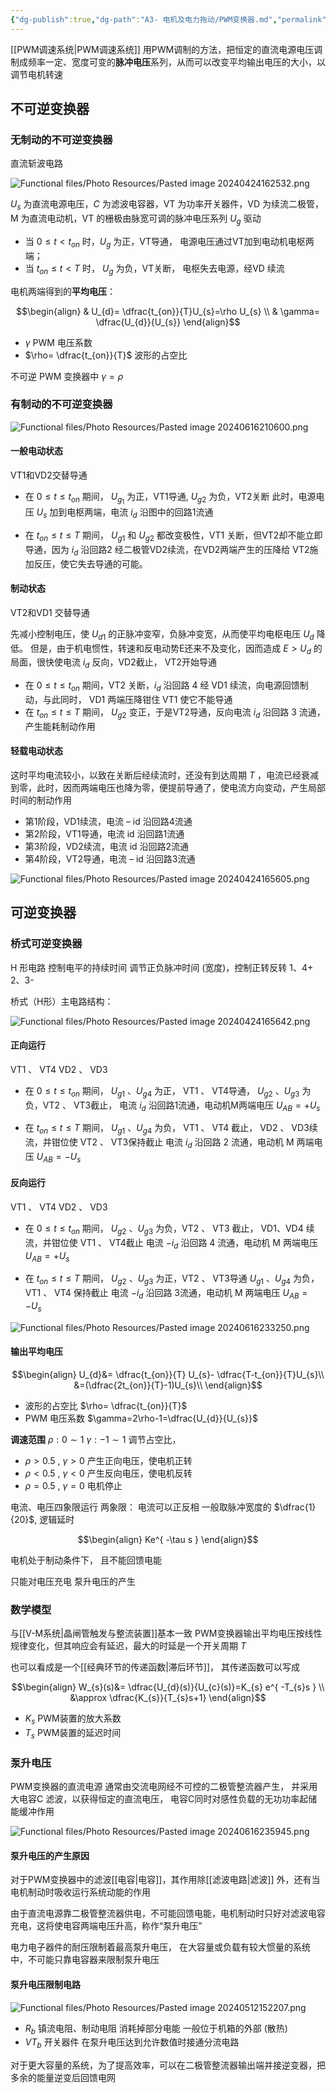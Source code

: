 ```yaml
---
{"dg-publish":true,"dg-path":"A3- 电机及电力拖动/PWM变换器.md","permalink":"/A3- 电机及电力拖动/PWM变换器/","dgPassFrontmatter":true,"noteIcon":"","created":"2025-08-02T10:36:28.429+08:00","updated":"2025-08-03T10:59:26.156+08:00"}
---
```


[[PWM调速系统\|PWM调速系统]]
用PWM调制的方法，把恒定的直流电源电压调制成频率一定、宽度可变的**脉冲电压**系列，从而可以改变平均输出电压的大小，以调节电机转速
## 不可逆变换器
### 无制动的不可逆变换器
直流斩波电路

![Functional files/Photo Resources/Pasted image 20240424162532.png](../img/user/Functional%20files/Photo%20Resources/Pasted%20image%2020240424162532.png)

$U_{s}$ 为直流电源电压，$C$ 为滤波电容器，VT 为功率开关器件，VD 为续流二极管，M 为直流电动机，VT 的栅极由脉宽可调的脉冲电压系列 $U_{g}$ 驱动

- 当 $0\leq t<t_{on}$ 时，$U_{g}$ 为正，VT导通，
	电源电压通过VT加到电动机电枢两端； 
- 当 $t_{on} ≤ t < T$ 时， $U_{g}$ 为负，VT关断，
	电枢失去电源，经VD 续流

电机两端得到的**平均电压**：

$$\begin{align}
 & U_{d}= \dfrac{t_{on}}{T}U_{s}=\rho U_{s} \\
 & \gamma= \dfrac{U_{d}}{U_{s}}
\end{align}$$

- $\gamma$    PWM 电压系数
- $\rho= \dfrac{t_{on}}{T}$ 波形的占空比

不可逆 PWM 变换器中 $\gamma=\rho$

### 有制动的不可逆变换器
 
![Functional files/Photo Resources/Pasted image 20240616210600.png](../img/user/Functional%20files/Photo%20Resources/Pasted%20image%2020240616210600.png)
#### 一般电动状态
VT1和VD2交替导通

- 在 $0\leq t\leq t_{on}$ 期间，
	$U_{g_{1}}$ 为正，VT1导通, $U_{g{2}}$ 为负，VT2关断
	此时，电源电压 $U_{s}$ 加到电枢两端，电流 $i_{d}$ 沿图中的回路1流通

- 在 $t_{on}\leq t\leq T$ 期间，
	$U_{g1}$ 和 $U_{g2}$ 都改变极性，VT1 关断，但VT2却不能立即导通，因为 $i_{d}$ 沿回路2 经二极管VD2续流，在VD2两端产生的压降给 VT2施加反压，使它失去导通的可能。

#### 制动状态
VT2和VD1 交替导通

先减小控制电压，使 $U_{ d 1}$ 的正脉冲变窄，负脉冲变宽，从而使平均电枢电压 $U_{d}$ 降低。
但是，由于机电惯性，转速和反电动势E还来不及变化，因而造成 $E > U_{d}$ 的局面，很快使电流 $i_{d}$ 反向，VD2截止， VT2开始导通
- 在 $0\leq t\leq t_{on}$ 期间，VT2 关断，$i_{d}$ 沿回路 4 经 VD1 续流，向电源回馈制动，与此同时， VD1 两端压降钳住 VT1 使它不能导通
- 在 $t_{on}\leq t\leq T$ 期间， $U_{g 2}$ 变正，于是VT2导通，反向电流 $i_{d}$ 沿回路 3 流通，产生能耗制动作用

#### 轻载电动状态
这时平均电流较小，以致在关断后经续流时，还没有到达周期 $T$ ，电流已经衰减到零，此时，因而两端电压也降为零，便提前导通了，使电流方向变动，产生局部时间的制动作用
- 第1阶段，VD1续流，电流 – id 沿回路4流通
- 第2阶段，VT1导通，电流 id 沿回路1流通
- 第3阶段，VD2续流，电流 id 沿回路2流通
- 第4阶段，VT2导通，电流 – id 沿回路3流通

![Functional files/Photo Resources/Pasted image 20240424165605.png](../img/user/Functional%20files/Photo%20Resources/Pasted%20image%2020240424165605.png)

## 可逆变换器
### 桥式可逆变换器
H 形电路
控制电平的持续时间
调节正负脉冲时间 (宽度)，控制正转反转
1、4+
2、3-

桥式（H形）主电路结构：

![Functional files/Photo Resources/Pasted image 20240424165642.png](../img/user/Functional%20files/Photo%20Resources/Pasted%20image%2020240424165642.png)

#### 正向运行
VT1 、  VT4
VD2 、 VD3
- 在 $0 ≤ t ≤ t_{on}$ 期间，
	$U_{g1}$ 、$U_{g {4}}$ 为正， VT1 、 VT4导通，
	$U_{g {2}}$ 、$U_{g {3}}$ 为负，VT2 、 VT3截止，
	电流 $i_{d}$ 沿回路1流通，电动机M两端电压 $U_{AB} = +U_{s}$ 

- 在 $t_{on} ≤ t ≤ T$ 期间， 
	$U_{g1}$ 、$U_{g {4}}$ 为负， VT1 、 VT4 截止，
	VD2 、 VD3续流，并钳位使 VT2 、 VT3保持截止
	电流 $i_{d}$ 沿回路 2 流通，电动机 M 两端电压 $U_{AB} = -U_{s}$ 

#### 反向运行
VT1 、  VT4
VD2 、 VD3
- 在 $0 ≤ t ≤ t_{on}$ 期间，
	$U_{g {2}}$ 、$U_{g {3}}$ 为负，VT2 、 VT3 截止，
	VD1、VD4 续流，并钳位使 VT1 、 VT4截止
	电流 $-i_{d}$ 沿回路 4 流通，电动机 M 两端电压 $U_{AB} = +U_{s}$ 

- 在 $t_{on} ≤ t ≤ T$ 期间， 
	$U_{g {2}}$ 、$U_{g {3}}$ 为正，VT2 、 VT3导通
	$U_{g1}$ 、$U_{g {4}}$ 为负， VT1 、 VT4 保持截止
	电流 $-i_{d}$ 沿回路 3流通，电动机 M 两端电压 $U_{AB} = -U_{s}$ 


![Functional files/Photo Resources/Pasted image 20240616233250.png](../img/user/Functional%20files/Photo%20Resources/Pasted%20image%2020240616233250.png)
#### 输出平均电压
$$\begin{align}
  U_{d}&= \dfrac{t_{on}}{T} U_{s}- \dfrac{T-t_{on}}{T}U_{s}\\
&=(\dfrac{2t_{on}}{T}-1)U_{s}\\
\end{align}$$

- 波形的占空比
	$\rho= \dfrac{t_{on}}{T}$ 
-  PWM 电压系数
	$\gamma=2\rho-1=\dfrac{U_{d}}{U_{s}}$

**调速范围**   $\rho:0\sim 1$   $\gamma :-1\sim 1$
调节占空比，
-  $\rho>0.5$  , $\gamma>0$ 产生正向电压，使电机正转
-  $\rho<0.5$  , $\gamma<0$ 产生反向电压，使电机反转
-  $\rho=0.5$  , $\gamma=0$   电机停止



电流、电压四象限运行
两象限： 电流可以正反相
一般取脉冲宽度的 $\dfrac{1}{20}$, 逻辑延时

$$\begin{align}
Ke^{ -\tau s }
\end{align}$$

电机处于制动条件下，
且不能回馈电能

只能对电压充电
泵升电压的产生

### 数学模型
与[[V-M系统\|晶闸管触发与整流装置]]基本一致
PWM变换器输出平均电压按线性规律变化，但其响应会有延迟，最大的时延是一个开关周期 $T$

也可以看成是一个[[经典环节的传递函数\|滞后环节]]，
其传递函数可以写成

$$\begin{align}
W_{s}(s)&= \dfrac{U_{d}(s)}{U_{c}(s)}=K_{s} e^{ -T_{s}s } \\
&\approx \dfrac{K_{s}}{T_{s}s+1}
\end{align}$$

- $K_{s}$  PWM装置的放大系数
- $T_{s}$   PWM装置的延迟时间

### 泵升电压
PWM变换器的直流电源
	通常由交流电网经不可控的二极管整流器产生，
	并采用大电容C 滤波，以获得恒定的直流电压，
	电容C同时对感性负载的无功功率起储能缓冲作用

![Functional files/Photo Resources/Pasted image 20240616235945.png](../img/user/Functional%20files/Photo%20Resources/Pasted%20image%2020240616235945.png)
#### 泵升电压的产生原因
对于PWM变换器中的滤波[[电容\|电容]]，其作用除[[滤波电路\|滤波]] 外，还有当电机制动时吸收运行系统动能的作用

由于直流电源靠二极管整流器供电，不可能回馈电能，电机制动时只好对滤波电容充电，这将使电容两端电压升高，称作“泵升电压”

电力电子器件的耐压限制着最高泵升电压，
在大容量或负载有较大惯量的系统中，不可能只靠电容器来限制泵升电压
#### 泵升电压限制电路
![Functional files/Photo Resources/Pasted image 20240512152207.png](../img/user/Functional%20files/Photo%20Resources/Pasted%20image%2020240512152207.png)

- $R_{b}$    镇流电阻、制动电阻
	消耗掉部分电能
	一般位于机箱的外部 (散热)
- $VT_{b}$   开关器件
	在泵升电压达到允许数值时接通分流电路

对于更大容量的系统，为了提高效率，可以在二极管整流器输出端并接逆变器，把多余的能量逆变后回馈电网





